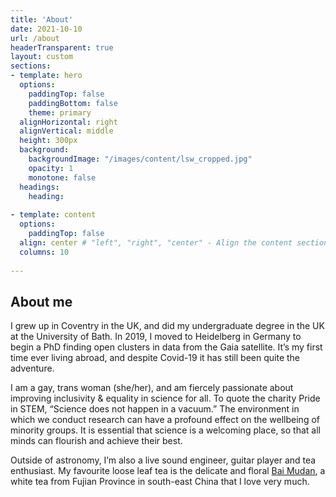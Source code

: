 ```yaml
---
title: 'About'
date: 2021-10-10
url: /about
headerTransparent: true
layout: custom
sections:
- template: hero
  options:
    paddingTop: false
    paddingBottom: false
    theme: primary
  alignHorizontal: right
  alignVertical: middle
  height: 300px
  background:
    backgroundImage: "/images/content/lsw_cropped.jpg"
    opacity: 1
    monotone: false
  headings:
    heading: 
  
- template: content
  options:
    paddingTop: false
  align: center # "left", "right", "center" - Align the content section
  columns: 10
  
---
```


## About me

I grew up in Coventry in the UK, and did my undergraduate degree in the UK at the University of Bath. In 2019, I moved to Heidelberg in Germany to begin a PhD finding open clusters in data from the Gaia satellite. It’s my first time ever living abroad, and despite Covid-19 it has still been quite the adventure.

I am a gay, trans woman (she/her), and am fiercely passionate about improving inclusivity & equality in science for all. To quote the charity Pride in STEM, “Science does not happen in a vacuum.” The environment in which we conduct research can have a profound effect on the wellbeing of minority groups. It is essential that science is a welcoming place, so that all minds can flourish and achieve their best.

Outside of astronomy, I’m also a live sound engineer, guitar player and tea enthusiast. My favourite loose leaf tea is the delicate and floral [Bai Mudan](https://en.wikipedia.org/wiki/Bai_Mudan), a white tea from Fujian Province in south-east China that I love very much.

